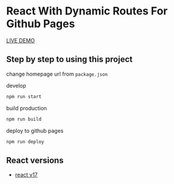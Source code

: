 # React With Dynamic Routes For Github Pages

[LIVE DEMO](https://dimaslanjaka.github.io/react-gh-pages)

## Step by step to using this project

change homepage url from `package.json`

develop
```bash
npm run start
```

build production
```bash
npm run build
```

deploy to github pages
```bash
npm run deploy
```

## React versions
- [react v17](https://github.com/dimaslanjaka/react-gh-pages/commit/e027555de1343ea38319dd43480d1678d10b56e9)

